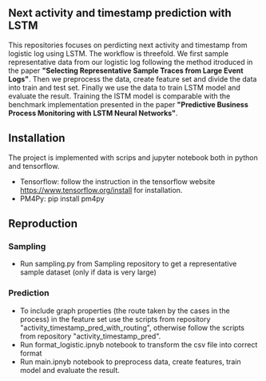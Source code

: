 ## Next activity and timestamp prediction with LSTM
This repositories focuses on perdicting next activity and timestamp from logistic log using LSTM. The workflow is threefold. We first sample representative data from our logistic log following the method itroduced in the paper **"Selecting Representative Sample Traces from Large Event Logs"**. Then we preprocess the data, create feature set and divide the data into train and test set. Finally we use the data to train LSTM model and evaluate the result. Training the lSTM model is comparable with the benchmark implementation presented in the paper **"Predictive Business Process Monitoring with LSTM Neural Networks"**.

## Installation

The project is implemented with scrips and jupyter notebook both in python and tensorflow. 
- Tensorflow: follow the instruction in the tensorflow website https://www.tensorflow.org/install for installation.
- PM4Py: pip install pm4py

## Reproduction
### Sampling
- Run sampling.py from Sampling repository to get a representative sample dataset (only if data is very large)
### Prediction 
- To include graph properties (the route taken by the cases in the process) in the feature set use the scripts from repository "activity_timestamp_pred_with_routing", otherwise follow the scripts from repository "activity_timestamp_pred".
- Run format_logistic.ipnyb notebook to transform the csv file into correct format
- Run main.ipnyb notebook to preprocess data, create features, train model and evaluate the result.
